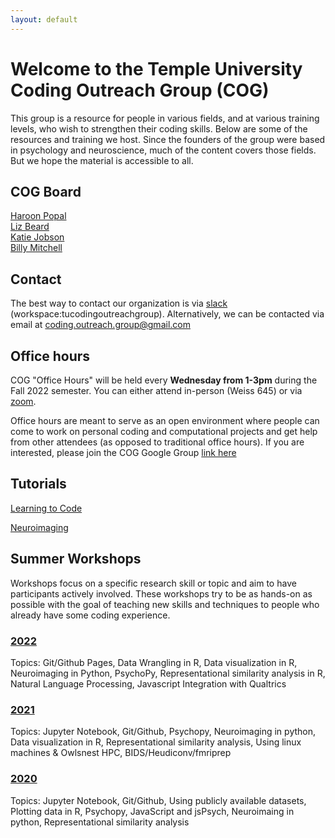 ```yaml
---
layout: default
---
```


# Welcome to the Temple University Coding Outreach Group (COG)

This group is a resource for people in various fields, and at various training levels, who wish to strengthen their coding skills. Below are some of the resources and training we host. Since the founders of the group were based in psychology and neuroscience, much of the content covers those fields. But we hope the material is accessible to all. 

## COG Board
[Haroon Popal](mailto:haroon.popal@temple.edu)  
[Liz Beard](mailto:liz.beard@temple.edu)  
[Katie Jobson](mailto:katie.jobson@temple.edu)  
[Billy Mitchell](mailto:billy.mitchell@temple.edu)  

## Contact
The best way to contact our organization is via [slack](https://tucodingoutreachgroup.slack.com/) (workspace:tucodingoutreachgroup). Alternatively, we can be contacted via email at [coding.outreach.group@gmail.com](mailto:coding.outreach.group@gmail.com) 

## Office hours
COG "Office Hours" will be held every **Wednesday from 1-3pm** during the Fall 2022 semester. You can either attend in-person (Weiss 645) or via [zoom](https://temple.zoom.us/j/97809988629). 

Office hours are meant to serve as an open environment where people can come to work on personal coding and computational projects and get help from other attendees (as opposed to traditional office hours). If you are interested, please join the COG Google Group [link here](https://groups.google.com/forum/#!forum/coding-outreach-group/join)

## Tutorials
[Learning to Code](https://github.com/TU-Coding-Outreach-Group/tu-coding-outreach-group.github.io/blob/master/tutorials.md)

[Neuroimaging](https://github.com/TU-Coding-Outreach-Group/Tutorials/blob/master/Neuroimaging.md)

## Summer Workshops
Workshops focus on a specific research skill or topic and aim to have participants actively involved. These workshops try to be as hands-on as possible with the goal of teaching new skills and techniques to people who already have some coding experience.

### [2022](https://github.com/TU-Coding-Outreach-Group/cog_summer_workshops_2022/blob/master/README.md)
Topics: Git/Github Pages, Data Wrangling in R, Data visualization in R, Neuroimaging in Python, PsychoPy, Representational similarity analysis in R, Natural Language Processing, Javascript Integration with Qualtrics 


### [2021](https://github.com/TU-Coding-Outreach-Group/cog_summer_workshops_2021/blob/master/README.md)
Topics: Jupyter Notebook, Git/Github, Psychopy, Neuroimaging in python, Data visualization in R, Representational similarity analysis, Using linux machines & Owlsnest HPC, BIDS/Heudiconv/fmriprep


### [2020](https://github.com/TU-Coding-Outreach-Group/cog_summer_workshops_2020/blob/master/README.md)
Topics: Jupyter Notebook, Git/Github, Using publicly available datasets, Plotting data in R, Psychopy, JavaScript and jsPsych, Neuroimaing in python, Representational similarity analysis

